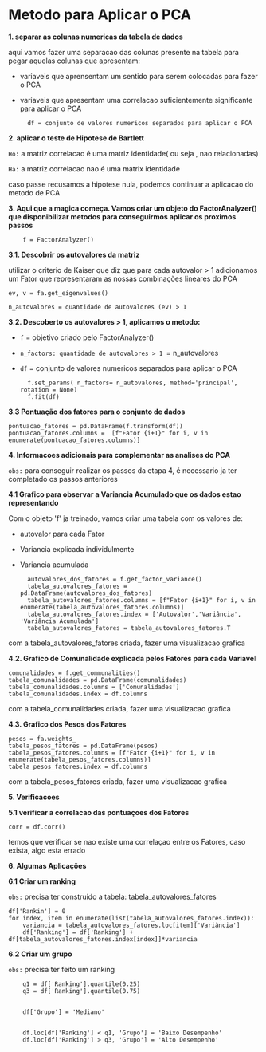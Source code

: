 # Metodo para Aplicar o PCA


**1. separar as colunas numericas da tabela de dados**

aqui vamos fazer uma separacao das colunas presente na tabela para pegar aquelas colunas que apresentam:
- variaveis que aprensentam um sentido para serem colocadas para fazer o PCA
- variaveis que apresentam uma correlacao suficientemente significante para aplicar o PCA

        df = conjunto de valores numericos separados para aplicar o PCA

**2. aplicar o teste de Hipotese de Bartlett**

`Ho:` a matriz correlacao é uma matriz identidade( ou seja , nao relacionadas)

`Ha:` a matriz correlacao nao é uma matrix identidade

caso passe recusamos a hipotese nula, podemos continuar a aplicacao do metodo de PCA

**3. Aqui que a magica começa. Vamos criar um objeto do FactorAnalyzer() que disponibilizar metodos para conseguirmos aplicar os proximos passos**

        f = FactorAnalyzer()

**3.1. Descobrir os autovalores da matriz**

utilizar o criterio de Kaiser que diz que para cada autovalor > 1 adicionamos um Fator que representaram as nossas combinações lineares do PCA

    ev, v = fa.get_eigenvalues()

`n_autovalores = quantidade de autovalores (ev) > 1`

**3.2. Descoberto os autovalores > 1, aplicamos o metodo:**

- `f` = objetivo criado pelo FactorAnalyzer()
- `n_factors: quantidade de autovalores > 1 `= n_autovalores
- `df` = conjunto de valores numericos separados para aplicar o PCA

        f.set_params( n_factors= n_autovalores, method='principal', rotation = None)
        f.fit(df)

**3.3 Pontuação dos fatores para o conjunto de dados**

    pontuacao_fatores = pd.DataFrame(f.transform(df))
    pontuacao_fatores.columns =  [f"Fator {i+1}" for i, v in enumerate(pontuacao_fatores.columns)]

**4. Informacoes adicionais para complementar as analises do PCA**

`obs:` para conseguir realizar os passos da etapa 4, é necessario ja ter completado os passos anteriores

**4.1 Grafico para observar a Variancia Acumulado que os dados estao representando**

 Com o objeto 'f' ja treinado, vamos criar uma tabela com os valores de:
- autovalor para cada Fator
- Variancia explicada individulmente 
- Variancia acumulada 

        autovalores_dos_fatores = f.get_factor_variance()
        tabela_autovalores_fatores = pd.DataFrame(autovalores_dos_fatores)
        tabela_autovalores_fatores.columns = [f"Fator {i+1}" for i, v in enumerate(tabela_autovalores_fatores.columns)]
        tabela_autovalores_fatores.index = ['Autovalor','Variância', 'Variância Acumulada']
        tabela_autovalores_fatores = tabela_autovalores_fatores.T

com a tabela_autovalores_fatores criada, fazer uma visualizacao grafica 

**4.2. Grafico de Comunalidade explicada pelos Fatores para cada Variave**l

    comunalidades = f.get_communalities()
    tabela_comunalidades = pd.DataFrame(comunalidades)
    tabela_comunalidades.columns = ['Comunalidades']
    tabela_comunalidades.index = df.columns

com a tabela_comunalidades criada, fazer uma visualizacao grafica 

**4.3. Grafico dos Pesos dos Fatores**

    pesos = fa.weights_
    tabela_pesos_fatores = pd.DataFrame(pesos)
    tabela_pesos_fatores.columns = [f"Fator {i+1}" for i, v in enumerate(tabela_pesos_fatores.columns)]
    tabela_pesos_fatores.index = df.columns

com a tabela_pesos_fatores criada, fazer uma visualizacao grafica

**5. Verificacoes**

**5.1 verificar a correlacao das pontuaçoes dos Fatores**

    corr = df.corr()

temos que verificar se nao existe uma correlaçao entre os Fatores, caso exista, algo esta errado

**6. Algumas Aplicações**

**6.1 Criar um ranking**

`obs:` precisa ter construido a tabela: tabela_autovalores_fatores

    df['Rankin'] = 0
    for index, item in enumerate(list(tabela_autovalores_fatores.index)):
        variancia = tabela_autovalores_fatores.loc[item]['Variância']
        df['Ranking'] = df['Ranking'] + df[tabela_autovalores_fatores.index[index]]*variancia

**6.2 Criar um grupo**

`obs:` precisa ter feito um ranking 

        q1 = df['Ranking'].quantile(0.25)
        q3 = df['Ranking'].quantile(0.75)


        df['Grupo'] = 'Mediano'


        df.loc[df['Ranking'] < q1, 'Grupo'] = 'Baixo Desempenho'
        df.loc[df['Ranking'] > q3, 'Grupo'] = 'Alto Desempenho'

